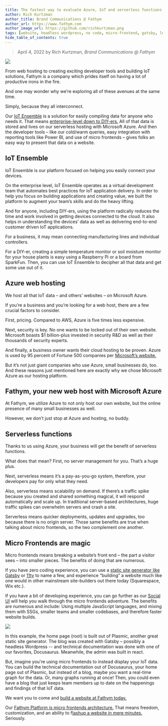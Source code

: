 ```yaml
---
title: The fastest way to evaluate Azure, IoT and serverless functions
author: Rich Kurtzman
author_title: Brand Communications @ Fathym
author_url: https://www.fathym.com
author_image_url: https://github.com/richkurtzman.png
tags: [website, headless wordpress, no code, micro-frontend, gatsby, low code]
hide_table_of_contents: true
---
```


> April 4, 2022 by Rich Kurtzman, _Brand Communications @ Fathym_

![](/img/iotensemblegraphic.png)

From web hosting to creating exciting developer tools and building IoT solutions, Fathym is a company which prides itself on having a lot of productive irons in the fire.  

And one may wonder why we’re exploring all of these avenues at the same time.  

Simply, because they all interconnect.  

Our [IoT Ensemble](https://www.fathym.com/iot) is a solution for easily compiling data for anyone who needs it. That means [enterprise-level down to DIY-ers.](https://www.fathym.com/iot/blog/blogs/2021/august/2021-08-04-get-to-know-iot-ensemble) All of that data is stored and lives on our serverless hosting with Microsoft Azure. And then the developer tools – like our cold/warm queries, easy integration with reporting tools like Power BI, and use of micro frontends – gives folks an easy way to present that data on a website.  

## IoT Ensemble  

IoT Ensemble is our platform focused on helping you easily connect your devices.  

On the enterprise level, IoT Ensemble operates as a virtual development team that automates best practices for IoT application delivery. In order to help you focus on building applications and creating value, we built the platform to augment your team’s skills and do the heavy lifting. 

And for anyone, including DIY-ers, using the platform radically reduces the time and work involved in getting devices connected to the cloud. It also helps in understanding the devices’ data as well as delivering end-to-end customer driven IoT applications. 

For a business, it may mean connecting manufacturing lines and individual controllers.  

For a DIY-er, creating a simple temperature monitor or soil moisture monitor for your house plants is easy using a Raspberry Pi or a board from SparkFun. Then, you can use IoT Ensemble to decipher all that data and get some use out of it.  

## Azure web hosting 

We host all that IoT data – and others’ websites – on Microsoft Azure. 

If you’re a business and you’re looking for a web host, there are a few crucial factors to consider.  

First, pricing. Compared to AWS, Azure is five times less expensive.  

Next, security is key. No one wants to be locked out of their own website. Microsoft boasts $1 billion-plus invested in security R&D as well as their thousands of security experts.  

And finally, a business owner wants their cloud hosting to be proven. Azure is used by 95 percent of Fortune 500 companies per [Microsoft’s website.](https://azure.microsoft.com/en-us/overview/azure-vs-aws/)  

But it’s not just giant companies who use Azure, small businesses do, too. And these reasons just mentioned here are exactly why we chose Microsoft Azure as our hosting platform.  

## Fathym, your new web host with Microsoft Azure 

At Fathym, we utilize Azure to not only host our own website, but the online presence of many small businesses as well.  

However, we don’t just stop at Azure and hosting, no buddy. 

## Serverless functions 

Thanks to us using Azure, your business will get the benefit of serverless functions.  

What does that mean? First, no server management for you. That’s a huge plus.  

Next, serverless means it’s a pay-as-you-go system, therefore, your developers pay for only what they need.  

Also, serverless means scalability on demand. If there’s a traffic spike because you created and shared something magical, it will respond automatically and scale up. In traditional server-based architectures, huge traffic spikes can overwhelm servers and crash a site.  

Serverless means quicker deployments, updates and upgrades, too because there is no origin server. Those same benefits are true when talking about micro frontends, so the two complement one another. 

## Micro Frontends are magic 

Micro frontends means breaking a website’s front end – the part a visitor sees – into smaller pieces. The benefits of doing that are numerous.  

If you have zero coding experience, you can use a [static site generator like Gatsby](https://www.fathym.com/blog/articles/2022/march/2022-03-24-headless-wordpress-made-easy-with-gatsby) or [11ty](https://www.fathym.com/blog/articles/2022/march/2022-03-29-headless-wordpress-using-eleventy) to name a few, and experience “building” a website much like one would in other mainstream site-builders out there today (Squarespace, Wix etc.).  

If you have a bit of developing experience, you can go further as our [Social UI](https://www.fathym.com/blog/articles/2022/march/2022-03-02-introducing-fathyms-social-ui) will help you walk through the micro frontends adventure. The benefits are numerous and include: Using multiple JavaScript languages, and mixing them with SSGs, smaller teams and smaller codebases, and therefore faster website builds.  

![](/img/MFERPlasmicGatsbyDocuReact.png)

In this example, the home page (root) is built out of Plasmic, another great static site generator. The blog was created with Gatsby – possibly a headless Wordpress -- and technical documentation was done with one of our favorites, Docusaurus. Meanwhile, the admin was built in react.  

But, imagine you're using micro frontends to instead display your IoT data. You can build the technical documentation out of Docusaurus, your home page out of Plasmic, but instead of a blog, maybe you want a real-time graph for the data. Or, many graphs running at once! Then, you could even have a blog that just keeps team members up to date on the happenings and findings of that IoT data.

We want you to come and [build a website at Fathym today.](https://auth.fathym.com/fathymcloudprd.onmicrosoft.com/oauth2/v2.0/authorize?p=b2c_1_sign_up_sign_in&client_id=98f014f1-2547-4bcc-a583-3edc8f1190f2&redirect_uri=https%3A%2F%2Fwww.lowcodeunit.com%2F.oauth%2FB2C_1_SIGN_UP_SIGN_IN&response_type=id_token&scope=openid%20profile&response_mode=form_post&nonce=637789907534834707.OWNhMWZkZGMtODQ2NC00YTg0LWFjZWQtYjlkNzg0YTIzMDhkYTcxMzVkZmYtN2E2Mi00ZDRlLWIxODQtZjMxMjBkNWI2OTEx&state=CfDJ8C5COa2dn0dMrEVjdLxcXm-FCakeBxrXIOHa_lF_u0ckh9rvLFuKJ30MWBprExUQA_N5HmWWWPdxqWlni-KFqpg_jVjPahrQdGw79U0sMBN8dTvgrlAMeT9--L-7VgMBsZfFPAho9dcKUN1jO6lAaxL13PM1_vGer-vJc6tcpigRpNr5jcHtitGIKjexLmQqkIslp3MFKCKAi-5IiVd3JbpibPm4gbmDQpYtgstmG9SSlpjvEqJk_2AIqtMHkiojK3kE4WSc5mcYS3FQ3hiRqVQRPlL3jI7U3bUsqGYtLuoJr_St6mGBbHvGmB6M0MCeFn_G5LDsRzyHZhBWf9a1qo6dktz_kEcsAahYPLWjAI_2&x-client-SKU=ID_NETSTANDARD2_0&x-client-ver=6.11.1.0)

Our [Fathym Platform is micro frontends architecture.](https://www.fathym.com/blog/articles/2022/march/2022-03-14-a-simple-micro-frontends-explainer) That means freedom, customization, and an ability to f[lashup a website in mere minutes.](https://www.fathym.com/blog/articles/2022/february/2022-02-18-flashup-buzz-word-or-brilliant-idea) Seriously.  